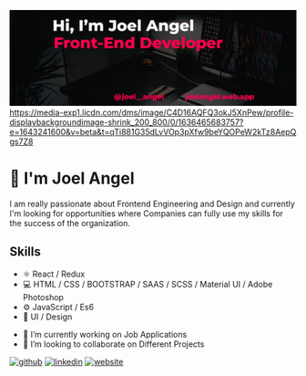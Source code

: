 ![Frontend Developer | ReactJS Developer | Design](https://github.com/JoelAngels/JoelAngels/blob/main/LinkedInBanner.png)
https://media-exp1.licdn.com/dms/image/C4D16AQFQ3okJ5XnPew/profile-displaybackgroundimage-shrink_200_800/0/1636465683757?e=1643241600&v=beta&t=qTi881G35dLvVOp3pXfw9beYQOPeW2kTz8AepQgs7Z8

# 👋 I'm Joel Angel
I am really passionate about Frontend Engineering and Design and currently I'm looking for opportunities where Companies can fully use my skills for the success of the organization.

## Skills
* ⚛ React / Redux
* 💻 HTML / CSS / BOOTSTRAP / SAAS / SCSS / Material UI / Adobe Photoshop 
* ⚙ JavaScript / Es6
* 🎨 UI / Design


- 🔭 I’m currently working on Job Applications 
- 👯 I’m looking to collaborate on Different Projects 


[<img src='https://cdn.jsdelivr.net/npm/simple-icons@3.0.1/icons/github.svg' alt='github' height='40'>](https://github.com/JoelAngels)  [<img src='https://cdn.jsdelivr.net/npm/simple-icons@3.0.1/icons/linkedin.svg' alt='linkedin' height='40'>](https://www.linkedin.com/in/https://www.linkedin.com/in/joel-angel-4b05141a3//)  [<img src='https://cdn.jsdelivr.net/npm/simple-icons@3.0.1/icons/icloud.svg' alt='website' height='40'>](https://joelangel.web.app)  

